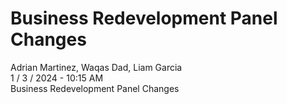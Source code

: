 <h1>Business Redevelopment Panel Changes</h1>
Adrian Martinez, Waqas Dad, Liam Garcia<br>
1 / 3 / 2024 - 10:15 AM<br>
Business Redevelopment Panel Changes
